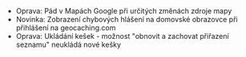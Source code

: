 ##
- Oprava: Pád v Mapách Google při určitých změnách zdroje mapy
- Novinka: Zobrazení chybových hlášení na domovské obrazovce při přihlášení na geocaching.com
- Oprava: Ukládání kešek - možnost "obnovit a zachovat přiřazení seznamu" neukládá nové kešky
